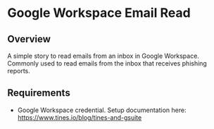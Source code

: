 # Google Workspace Email Read
## Overview

A simple story to read emails from an inbox in Google Workspace. Commonly used to read emails from the inbox that receives phishing reports.

## Requirements

+ Google Workspace credential. Setup documentation here: https://www.tines.io/blog/tines-and-gsuite